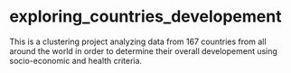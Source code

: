 # exploring_countries_developement
This is a clustering project analyzing data from 167 countries from all around the world in order to determine their overall developement using socio-economic and health criteria.
